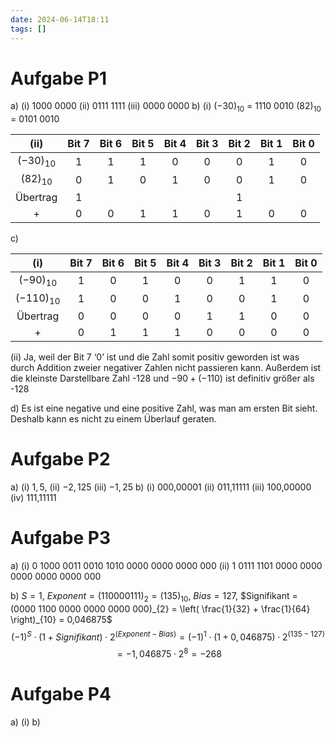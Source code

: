 ```yaml
---
date: 2024-06-14T18:11
tags: []
---
```

# Aufgabe P1
a) (i) 1000 0000 (ii) 0111 1111 (iii) 0000 0000
b) (i) $(-30)_{10}$ = 1110 0010 $(82)_{10}$ = 0101 0010

|     (ii)     | Bit 7 | Bit 6 | Bit 5 | Bit 4 | Bit 3 | Bit 2 | Bit 1 | Bit 0 |
| :----------: | :---: | :---: | :---: | :---: | :---: | :---: | :---: | :---: |
| $(-30)_{10}$ |   1   |   1   |   1   |   0   |   0   |   0   |   1   |   0   |
| $(82)_{10}$  |   0   |   1   |   0   |   1   |   0   |   0   |   1   |   0   |
|   Übertrag   |   1   |       |       |       |       |   1   |       |       |
|      +       |   0   |   0   |   1   |   1   |   0   |   1   |   0   |   0   |

c)

|      (i)      | Bit 7 | Bit 6 | Bit 5 | Bit 4 | Bit 3 | Bit 2 | Bit 1 | Bit 0 |
| :-----------: | :---: | :---: | :---: | :---: | :---: | :---: | :---: | :---: |
| $(-90)_{10}$  |   1   |   0   |   1   |   0   |   0   |   1   |   1   |   0   |
| $(-110)_{10}$ |   1   |   0   |   0   |   1   |   0   |   0   |   1   |   0   |
|   Übertrag    |   0   |   0   |   0   |   0   |   1   |   1   |   0   |   0   |
|       +       |   0   |   1   |   1   |   1   |   0   |   0   |   0   |   0   |
(ii) Ja, weil der Bit 7 ‘0’ ist und die Zahl somit positiv geworden ist was durch Addition zweier negativer Zahlen nicht passieren kann. Außerdem ist die kleinste Darstellbare Zahl -128 und $-90 + (-110)$ ist definitiv größer als -128

d) Es ist eine negative und eine positive Zahl, was man am ersten Bit sieht. Deshalb kann es nicht zu einem Überlauf geraten.

# Aufgabe P2
a) (i) $1,5$, (ii) $-2,125$ (iii) $-1,25$
b) (i) 000,00001 (ii) 011,11111 (iii) 100,00000 (iv) 111,11111

# Aufgabe P3
a) (i) 0  1000 0011  0010 1010 0000 0000 0000 000
  (ii) 1  0111 1101  0000 0000 0000 0000 0000 000

b) $S = 1$, $Exponent = (11000 0111)_{2} = (135)_{10}$, $Bias = 127$, 
$Signifikant = (0000 1100 0000 0000 0000 000)_{2} = \left( \frac{1}{32} + \frac{1}{64} \right)_{10} = 0,046875$
$$(-1)^S \cdot (1 + Signifikant) \cdot 2^{(Exponent-Bias)} = (-1)^{1} \cdot (1 + 0,046875) \cdot 2^{(135-127)}$$$$=-1,046875 \cdot 2^8 = -268$$
# Aufgabe P4
a) (i)
b) 